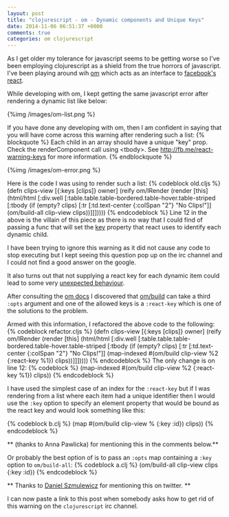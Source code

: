 ```yaml
---
layout: post
title: "clojurescript - om - Dynamic components and Unique Keys"
date: 2014-11-06 06:51:37 +0000
comments: true
categories: om clojurescript
---
```

As I get older my tolerance for javascript seems to be getting worse so I've been employing clojurescript as a shield from the true horrors of javascript.  I've been playing around wih <a href="https://github.com/swannodette/om" target="_blank">om</a> which acts as an interface to <a href="http://facebook.github.io/react/" target="_blank">facebook's react</a>.

While developing with om, I kept getting the same javascript error after rendering a dynamic list like below:

{%img /images/om-list.png %}

If you have done any developing with om, then I am confident in saying that you will have come across this warning after rendering such a list:
{% blockquote %}
Each child in an array should have a unique "key" prop. Check the renderComponent call using &lt;tbody&gt;. See http://fb.me/react-warning-keys for more information.
{% endblockquote %}

{%img /images/om-error.png %}

Here is the code I was using to render such a list:
{% codeblock old.cljs %}
(defn clips-view [{:keys [clips]} owner]
  (reify
    om/IRender
    (render [this]
      (html/html
        [:div.well
         [:table.table.table-bordered.table-hover.table-striped
          [:tbody
           (if (empty? clips)
             [:tr
              [:td.text-center {:colSpan "2"} "No Clips!"]]
             (om/build-all clip-view clips))]]]))))
{% endcodeblock %}
Line 12 in the above is the villain of this piece as there is no way that I could find of passing a func that will set the <a href="http://facebook.github.io/react/docs/multiple-components.html#dynamic-children" target="_blank">key</a> property that react uses to identify each dynamic child.

I have been trying to ignore this warning as it did not cause any code to stop executing but I kept seeing this question pop up on the irc channel and I could not find a good answer on the google.

It also turns out that not supplying a react key for each dynamic item could lead to some very <a href="https://coderwall.com/p/jdybeq/the-importance-of-component-keys-in-react-js" target="_blank">unexpected behaviour</a>.

After consulting the <a href="https://github.com/swannodette/om/wiki/Documentation" target="_blank">om docs</a> I discovered that <a href="https://github.com/swannodette/om/wiki/Documentation#build" target="_blank">om/build</a> can take a third ```:opts``` argument and one of the allowed keys is a ```:react-key``` which is one of the solutions to the problem.

Armed with this information, I refactored the above code to the following:
{% codeblock refactor.cljs %}
(defn clips-view [{:keys [clips]} owner]
  (reify
    om/IRender
    (render [this]
      (html/html
        [:div.well
         [:table.table.table-bordered.table-hover.table-striped
          [:tbody
           (if (empty? clips)
             [:tr
              [:td.text-center {:colSpan "2"} "No Clips!"]]
             (map-indexed #(om/build clip-view %2 {:react-key %1}) clips))]]]))))
{% endcodeblock %}
The only change is on line 12:
{% codeblock %}
(map-indexed #(om/build clip-view %2 {:react-key %1}) clips))
{% endcodeblock %}

I have used the simplest case of an index for the ```:react-key``` but if I was rendering from a list where each item had a unique identifier then I would use the ```:key``` option to specify an element property that would be bound as the react key and would look something like this:

{% codeblock b.clj %}
(map #(om/build clip-view % {:key :id}) clips))
{% endcodeblock %}

** (thanks to Anna Pawlicka) for mentioning this in the comments below.**

Or probably the best option of is to pass  an ```:opts``` map containing a ```:key``` option to ```om/build-all```:
{% codeblock a.clj %}
(om/build-all clip-view clips {:key :id})
{% endcodeblock %}

** Thanks to <a href="https://twitter.com/danielszmu" target="_blank">Daniel Szmulewicz</a> for mentioning this on twitter. **

I can now paste a link to this post when somebody asks how to get rid of this warning on the ```clojurescript``` irc channel.
